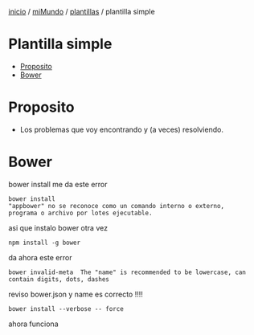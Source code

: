 [inicio](inicio.html) / [miMundo](miMundo.html) / [plantillas](plantillas.html) / plantilla simple
#  Plantilla simple
<!-- MarkdownTOC -->

- [Proposito](#proposito)
- [Bower](#bower)

<!-- /MarkdownTOC -->

# Proposito
- Los problemas que voy encontrando y (a veces) resolviendo.
#  Bower
bower install me da este error
```
bower install
"appbower" no se reconoce como un comando interno o externo,
programa o archivo por lotes ejecutable.
```
asi que instalo bower otra vez
```
npm install -g bower
```
da ahora este error
```
bower invalid-meta  The "name" is recommended to be lowercase, can contain digits, dots, dashes
```
reviso bower.json y name es correcto !!!!
```
bower install --verbose -- force
```  
ahora funciona 


